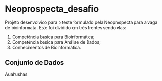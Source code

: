# Neoprospecta_desafio

Projeto desenvolvido para o teste formulado pela Neoprospecta para a vaga de bioinformata. Este foi dividido em três frentes sendo elas: 

1) Competência básica para Bioinformática;
2) Competência básica para Análise de Dados;
3) Conhecimentos de Bioinformática. 

## Conjunto de Dados
Auahushas
